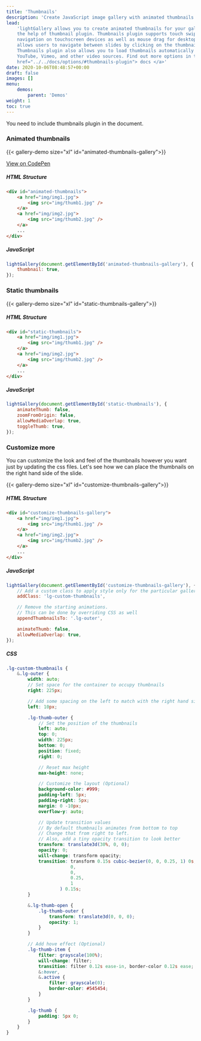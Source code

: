 ```yaml
---
title: 'Thumbnails'
description: 'Create JavaScript image gallery with animated thumbnails.'
lead:
    'lightGallery allows you to create animated thumbnails for your gallery with
    the help of thumbnail plugin. Thumbnails plugin supports touch swipe
    navigation on touchscreen devices as well as mouse drag for desktops. it
    allows users to navigate between slides by clicking on the thumbnails.
    Thumbnails plugin also allows you to load thumbnails automatically for
    YouTube, Vimeo, and other video sources. Find out more options in the <a
    href="../../docs/options/#thumbnails-plugin"> docs </a>'
date: 2020-10-06T08:48:57+00:00
draft: false
images: []
menu:
    demos:
        parent: 'Demos'
weight: 1
toc: true
---
```


<div class="alert alert-warning" role="alert">
    You need to include thumbnails plugin in the document.
</div>

### Animated thumbnails

{{< gallery-demo size="xl"  id="animated-thumbnails-gallery">}}

<div class="codepen-demo">
    <a target="_blank" href="https://codepen.io/sachinchoolur/pen/poebzpV">View on CodePen</a>
</div>

##### HTML Structure

```html
<div id="animated-thumbnails">
    <a href="img/img1.jpg">
        <img src="img/thumb1.jpg" />
    </a>
    <a href="img/img2.jpg">
        <img src="img/thumb2.jpg" />
    </a>
    ...
</div>
```

##### JavaScript

```js
lightGallery(document.getElementById('animated-thumbnails-gallery'), {
    thumbnail: true,
});
```

### Static thumbnails

<div class="lg-masonry-gallery">
    {{< gallery-demo size="xl"  id="static-thumbnails-gallery">}}
</div>

##### HTML Structure

```html
<div id="static-thumbnails">
    <a href="img/img1.jpg">
        <img src="img/thumb1.jpg" />
    </a>
    <a href="img/img2.jpg">
        <img src="img/thumb2.jpg" />
    </a>
    ...
</div>
```

##### JavaScript

```js
lightGallery(document.getElementById('static-thumbnails'), {
    animateThumb: false,
    zoomFromOrigin: false,
    allowMediaOverlap: true,
    toggleThumb: true,
});
```

### Customize more

You can customize the look and feel of the thumbnails however you want just by
updating the css files. Let's see how we can place the thumbnails on the right
hand side of the slide.

{{< gallery-demo size="xl"  id="customize-thumbnails-gallery">}}

##### HTML Structure

```html
<div id="customize-thumbnails-gallery">
    <a href="img/img1.jpg">
        <img src="img/thumb1.jpg" />
    </a>
    <a href="img/img2.jpg">
        <img src="img/thumb2.jpg" />
    </a>
    ...
</div>
```

##### JavaScript

```js
lightGallery(document.getElementById('customize-thumbnails-gallery'), {
    // Add a custom class to apply style only for the particular gallery
    addClass: 'lg-custom-thumbnails',

    // Remove the starting animations.
    // This can be done by overriding CSS as well
    appendThumbnailsTo: '.lg-outer',

    animateThumb: false,
    allowMediaOverlap: true,
});
```

##### CSS

```scss
.lg-custom-thumbnails {
    &.lg-outer {
        width: auto;
        // Set space for the container to occupy thumbnails
        right: 225px;

        // Add some spacing on the left to match with the right hand side spacing
        left: 10px;

        .lg-thumb-outer {
            // Set the position of the thumbnails
            left: auto;
            top: 0;
            width: 225px;
            bottom: 0;
            position: fixed;
            right: 0;

            // Reset max height
            max-height: none;

            // Customize the layout (Optional)
            background-color: #999;
            padding-left: 5px;
            padding-right: 5px;
            margin: 0 -10px;
            overflow-y: auto;

            // Update transition values
            // By default thumbnails animates from bottom to top
            // Change that from right to left.
            // Also, add a tiny opacity transition to look better
            transform: translate3d(30%, 0, 0);
            opacity: 0;
            will-change: transform opacity;
            transition: transform 0.15s cubic-bezier(0, 0, 0.25, 1) 0s, cubic-bezier(
                        0,
                        0,
                        0.25,
                        1
                    ) 0.15s;
        }

        &.lg-thumb-open {
            .lg-thumb-outer {
                transform: translate3d(0, 0, 0);
                opacity: 1;
            }
        }

        // Add hove effect (Optional)
        .lg-thumb-item {
            filter: grayscale(100%);
            will-change: filter;
            transition: filter 0.12s ease-in, border-color 0.12s ease;
            &:hover,
            &.active {
                filter: grayscale(0);
                border-color: #545454;
            }
        }

        .lg-thumb {
            padding: 5px 0;
        }
    }
}
```
